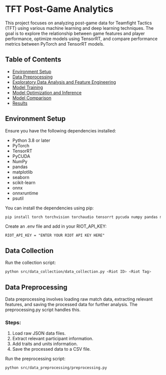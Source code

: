 # TFT Post-Game Analytics

This project focuses on analyzing post-game data for Teamfight Tactics (TFT) using various machine learning and deep learning techniques. The goal is to explore the relationship between game features and player performance, optimize models using TensorRT, and compare performance metrics between PyTorch and TensorRT models.

## Table of Contents
- [Environment Setup](#environment-setup)
- [Data Preprocessing](#data-preprocessing)
- [Exploratory Data Analysis and Feature Engineering](#exploratory-data-analysis-and-feature-engineering)
- [Model Training](#model-training)
- [Model Optimization and Inference](#model-optimization-and-inference)
- [Model Comparison](#model-comparison)
- [Results](#results)

## Environment Setup

Ensure you have the following dependencies installed:
- Python 3.8 or later
- PyTorch
- TensorRT
- PyCUDA
- NumPy
- pandas
- matplotlib
- seaborn
- scikit-learn
- onnx
- onnxruntime
- psutil

You can install the dependencies using pip:

```bash
pip install torch torchvision torchaudio tensorrt pycuda numpy pandas matplotlib seaborn scikit-learn onnx onnxruntime psutil
```

Create an .env file and add in your RIOT_API_KEY:

```.env
RIOT_API_KEY = "ENTER YOUR RIOT API KEY HERE"
```

## Data Collection

Run the collection script:

```bash
python src/data_collection/data_collection.py <Riot ID> <Riot Tag>
```

## Data Preprocessing

Data preprocessing involves loading raw match data, extracting relevant features, and saving the processed data for further analysis. The preprocessing.py script handles this.

### Steps:
1. Load raw JSON data files.
2. Extract relevant participant information.
3. Add traits and units information.
4. Save the processed data to a CSV file.

Run the preprocessing script:

```bash
python src/data_preprocessing/preprocessing.py
```



